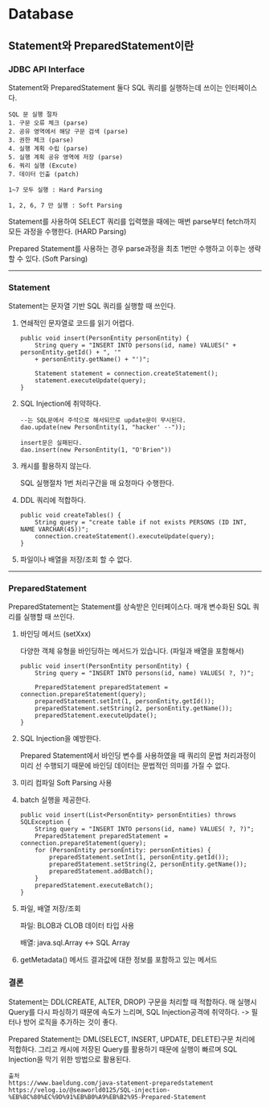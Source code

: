 # Database

## Statement와 PreparedStatement이란

### JDBC API Interface
Statement와 PreparedStatement 둘다 SQL 쿼리를 실행하는데 쓰이는 인터페이스다. 

```
SQL 문 실행 절차
1. 구문 오류 체크 (parse)
2. 공유 영역에서 해당 구문 검색 (parse)
3. 권한 체크 (parse)
4. 실행 계획 수립 (parse)
5. 실행 계획 공유 영역에 저장 (parse)
6. 쿼리 실행 (Excute)
7. 데이터 인출 (patch)
```
```
1~7 모두 실행 : Hard Parsing
```
```
1, 2, 6, 7 만 실행 : Soft Parsing
```
Statement를 사용하여 SELECT 쿼리를 입력했을 때에는 매번 parse부터 fetch까지 모든 과정을 수행한다. (HARD Parsing)

Prepared Statement를 사용하는 경우 parse과정을 최초 1번만 수행하고 이후는 생략할 수 있다. (Soft Parsing)
<hr>

### Statement
Statement는 문자열 기반 SQL 쿼리를 실행할 때 쓰인다.

1. 연쇄적인 문자열로 코드를 읽기 어렵다.
    ```
    public void insert(PersonEntity personEntity) {
        String query = "INSERT INTO persons(id, name) VALUES(" + personEntity.getId() + ", '"
        + personEntity.getName() + "')";

        Statement statement = connection.createStatement();
        statement.executeUpdate(query);
    }
    ```
2. SQL Injection에 취약하다. 
    ```
    --는 SQL문에서 주석으로 해서되므로 update문이 무시된다.
    dao.update(new PersonEntity(1, "hacker' --")); 

    insert문은 실패된다.
    dao.insert(new PersonEntity(1, "O'Brien"))
    ```

3. 캐시를 활용하지 않는다.
   
    SQL 실행절차 1번 처리구간을 매 요청마다 수행한다. 

4. DDL 쿼리에 적합하다.
    ```
    public void createTables() {
        String query = "create table if not exists PERSONS (ID INT, NAME VARCHAR(45))";
        connection.createStatement().executeUpdate(query);
    }
    ```

5. 파일이나 배열을 저장/조회 할 수 없다.
 
<hr>

### PreparedStatement
PreparedStatement는 Statement를 상속받은 인터페이스다. 매개 변수화된 SQL 쿼리를 실행할 때 쓰인다. 

1. 바인딩 메서드 (setXxx)

    다양한 객체 유형을 바인딩하는 메서드가 있습니다. (파일과 배열을 포함해서)
    ```
    public void insert(PersonEntity personEntity) {
        String query = "INSERT INTO persons(id, name) VALUES( ?, ?)";

        PreparedStatement preparedStatement = connection.prepareStatement(query);
        preparedStatement.setInt(1, personEntity.getId());
        preparedStatement.setString(2, personEntity.getName());
        preparedStatement.executeUpdate();
    }
    ```

2. SQL Injection을 예방한다. 

    Prepared Statement에서 바인딩 변수를 사용하였을 때 쿼리의 문법 처리과정이 미리 선 수행되기 때문에 
    바인딩 데이터는 문법적인 의미를 가질 수 없다. 

3. 미리 컴파일
    Soft Parsing 사용 

4. batch 실행을 제공한다.
    ```
    public void insert(List<PersonEntity> personEntities) throws SQLException {
        String query = "INSERT INTO persons(id, name) VALUES( ?, ?)";
        PreparedStatement preparedStatement = connection.prepareStatement(query);
        for (PersonEntity personEntity: personEntities) {
            preparedStatement.setInt(1, personEntity.getId());
            preparedStatement.setString(2, personEntity.getName());
            preparedStatement.addBatch();
        }
        preparedStatement.executeBatch();
    }
    ```

5. 파일, 배열 저장/조회

   파일: BLOB과 CLOB 데이터 타입 사용

   배열: java.sql.Array <-> SQL Array

6. getMetadata() 메서드
   결과값에 대한 정보를 포함하고 있는 메서드

### 결론
Statement는 DDL(CREATE, ALTER, DROP) 구문을 처리할 때 적합하다.
매 실행시 Query를 다시 파싱하기 때문에 속도가 느리며, SQL Injection공격에 취약하다.
-> 필터나 방어 로직을 추가하는 것이 좋다.

Prepared Statement는 DML(SELECT, INSERT, UPDATE, DELETE)구문 처리에 적합하다.
그리고 캐시에 저장된 Query를 활용하기 때문에 실행이 빠르며 SQL Injection을 막기 위한 방법으로 활용된다.

```
출처
https://www.baeldung.com/java-statement-preparedstatement
https://velog.io/@seaworld0125/SQL-injection-%EB%8C%80%EC%9D%91%EB%B0%A9%EB%B2%95-Prepared-Statement
```